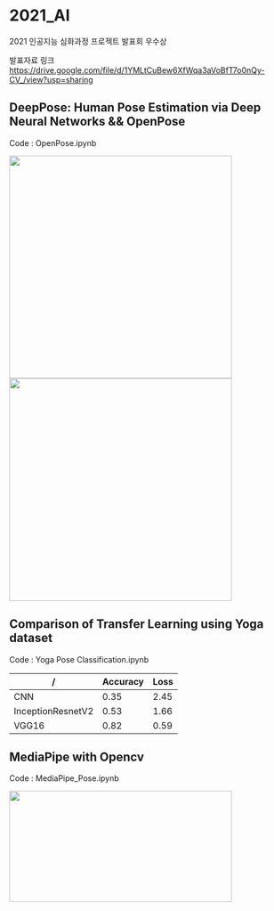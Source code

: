 # 2021_AI
2021 인공지능 심화과정 프로젝트 발표회 우수상

발표자료 링크
https://drive.google.com/file/d/1YMLtCuBew6XfWqa3aVoBfT7o0nQy-CV_/view?usp=sharing


## DeepPose: Human Pose Estimation via Deep Neural Networks && OpenPose
Code : OpenPose.ipynb

<img src="https://user-images.githubusercontent.com/61814500/147670534-004ee45b-1059-45b0-8154-dcb8fa83c182.png" width="400" height="400"/>
<img src="https://user-images.githubusercontent.com/61814500/147670537-7144c323-5368-4048-a89a-7b64f5f67cc3.png" width="400" height="400"/>


## Comparison of Transfer Learning using Yoga dataset
Code : Yoga Pose Classification.ipynb


/|Accuracy|Loss
----- | ----- | -----
CNN|0.35|2.45|
InceptionResnetV2|0.53|1.66
VGG16|0.82|0.59



## MediaPipe with Opencv
Code : MediaPipe_Pose.ipynb


<img src="https://user-images.githubusercontent.com/61814500/147670736-3670acfa-ca7a-4362-b48c-1d08903ae3b0.png" width="400" height="200"/>
